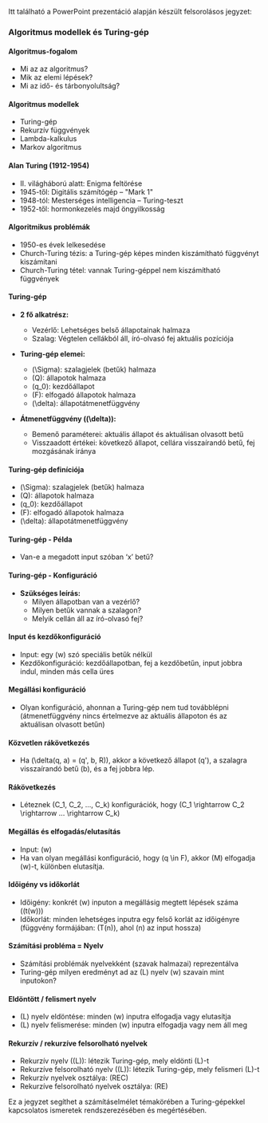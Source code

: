 Itt található a PowerPoint prezentáció alapján készült felsorolásos jegyzet:

### Algoritmus modellek és Turing-gép

#### Algoritmus-fogalom

- Mi az az algoritmus?
- Mik az elemi lépések?
- Mi az idő- és tárbonyolultság?

#### Algoritmus modellek

- Turing-gép
- Rekurzív függvények
- Lambda-kalkulus
- Markov algoritmus

#### Alan Turing (1912-1954)

- II. világháború alatt: Enigma feltörése
- 1945-től: Digitális számítógép – "Mark 1"
- 1948-tól: Mesterséges intelligencia – Turing-teszt
- 1952-től: hormonkezelés majd öngyilkosság

#### Algoritmikus problémák

- 1950-es évek lelkesedése
- Church-Turing tézis: a Turing-gép képes minden kiszámítható függvényt kiszámítani
- Church-Turing tétel: vannak Turing-géppel nem kiszámítható függvények

#### Turing-gép

- **2 fő alkatrész:**
  - Vezérlő: Lehetséges belső állapotainak halmaza
  - Szalag: Végtelen cellákból áll, író-olvasó fej aktuális pozíciója

- **Turing-gép elemei:**
  - \(\Sigma\): szalagjelek (betűk) halmaza
  - \(Q\): állapotok halmaza
  - \(q_0\): kezdőállapot
  - \(F\): elfogadó állapotok halmaza
  - \(\delta\): állapotátmenetfüggvény

- **Átmenetfüggvény (\(\delta\)):**
  - Bemenő paraméterei: aktuális állapot és aktuálisan olvasott betű
  - Visszaadott értékei: következő állapot, cellára visszaírandó betű, fej mozgásának iránya

#### Turing-gép definíciója

- \(\Sigma\): szalagjelek (betűk) halmaza
- \(Q\): állapotok halmaza
- \(q_0\): kezdőállapot
- \(F\): elfogadó állapotok halmaza
- \(\delta\): állapotátmenetfüggvény

#### Turing-gép - Példa

- Van-e a megadott input szóban ‘x’ betű?

#### Turing-gép - Konfiguráció

- **Szükséges leírás:**
  - Milyen állapotban van a vezérlő?
  - Milyen betűk vannak a szalagon?
  - Melyik cellán áll az író-olvasó fej?

#### Input és kezdőkonfiguráció

- Input: egy \(w\) szó speciális betűk nélkül
- Kezdőkonfiguráció: kezdőállapotban, fej a kezdőbetűn, input jobbra indul, minden más cella üres

#### Megállási konfiguráció

- Olyan konfiguráció, ahonnan a Turing-gép nem tud továbblépni (átmenetfüggvény nincs értelmezve az aktuális állapoton és az aktuálisan olvasott betűn)

#### Közvetlen rákövetkezés

- Ha \(\delta(q, a) = (q', b, R)\), akkor a következő állapot \(q'\), a szalagra visszaírandó betű \(b\), és a fej jobbra lép.

#### Rákövetkezés

- Léteznek \(C_1, C_2, ..., C_k\) konfigurációk, hogy \(C_1 \rightarrow C_2 \rightarrow ... \rightarrow C_k\)

#### Megállás és elfogadás/elutasítás

- Input: \(w\)
- Ha van olyan megállási konfiguráció, hogy \(q \in F\), akkor \(M\) elfogadja \(w\)-t, különben elutasítja.

#### Időigény vs időkorlát

- Időigény: konkrét \(w\) inputon a megállásig megtett lépések száma (\(t(w)\))
- Időkorlát: minden lehetséges inputra egy felső korlát az időigényre (függvény formájában: \(T(n)\), ahol \(n\) az input hossza)

#### Számítási probléma = Nyelv

- Számítási problémák nyelvekként (szavak halmazai) reprezentálva
- Turing-gép milyen eredményt ad az \(L\) nyelv \(w\) szavain mint inputokon?

#### Eldöntött / felismert nyelv

- \(L\) nyelv eldöntése: minden \(w\) inputra elfogadja vagy elutasítja
- \(L\) nyelv felismerése: minden \(w\) inputra elfogadja vagy nem áll meg

#### Rekurzív / rekurzíve felsorolható nyelvek

- Rekurzív nyelv (\(L\)): létezik Turing-gép, mely eldönti \(L\)-t
- Rekurzíve felsorolható nyelv (\(L\)): létezik Turing-gép, mely felismeri \(L\)-t
- Rekurzív nyelvek osztálya: \(REC\)
- Rekurzíve felsorolható nyelvek osztálya: \(RE\)

Ez a jegyzet segíthet a számításelmélet témakörében a Turing-gépekkel kapcsolatos ismeretek rendszerezésében és megértésében.
